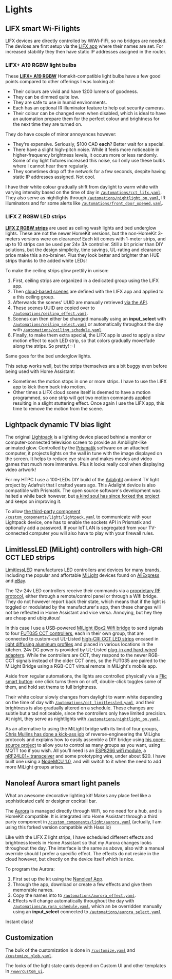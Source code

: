 # Lights

## LIFX smart Wi-Fi lights

LIFX devices are directly controlled by WiWi-FiFi, so no bridges are needed. The devices are first setup via the [LIFX app](https://www.lifx.com/pages/go) where their names are set. For increased stability they then have static IP addresses assigned in the router.


### LIFX+ A19 RGBW light bulbs

These **[LIFX+ A19 RGBW](https://www.lifx.com/products/lifx-plus)** Homekit-compatible light bulbs have a few good points compared to other offerings I was looking at:
- Their colours are vivid and have 1200 lumens of goodness.
- They can be dimmed quite low.
- They are safe to use in humid environments.
- Each has an optional IR illuminator feature to help out security cameras.
- Their colour can be changed even when disabled, which is ideal to have an automation prepare them for the perfect colour and brightness for the next time they are turned on.

They do have couple of minor annoyances however:
- They're expensive. Seriously, $100 CAD **each**? Better wait for a special.
- There have a slight high-pitch noise. While it feels more noticeable in higher-frequency brightness levels, it occurs more or less randomly. Some of my light fixtures increased this noise, so I only use these bulbs where I cannot hear them regularly.
- They sometimes drop off the network for a few seconds, despite having static IP addresses assigned. Not cool.

I have their white colour gradually shift from daylight to warm white with varying intensity based on the time of day in [`/automations/cct_lifx.yaml`](../automations/cct_lifx.yaml). They also serve as nightlights through [`/automations/nightlight_on.yaml`](../automations/nightlight_on.yaml), IR illuminators and for some alerts like [`/automations/front_door_opened.yaml`](../automations/front_door_opened.yaml).


### LIFX Z RGBW LED strips

**[LIFX Z RGBW strips](https://www.lifx.com/products/lifx-z)** are used as ceiling wash lights and bed underglow lights. These are not the newer HomeKit versions, but the non-HomeKit 3-meters versions were on clearance! Each kit comes with 1-meter strips, and up to 10 strips can be used per 24v 3A controller. Still a bit pricier than DIY solutions, but the design simplicity, time savings, UL-rating and clearance price make this a no-brainer. Plus they look better and brighter than HUE strips thanks to the added white LEDs!

To make the ceiling strips glow prettily in unison:
1. First, ceiling strips are organized in a dedicated group using the LIFX app.
1. Then [cloud-based scenes](https://home-assistant.io/components/scene.lifx_cloud/) are defined with the LIFX app and applied to a this ceiling group.
1. Afterwards the scenes' UUID are manually retrieved [via the API](https://api.developer.lifx.com/docs/list-scenes).
1. These scenes UUID are copied over to [`/automations/ceiling_effect.yaml`](../automations/ceiling_effect.yaml).
1. Scenes can then either be changed manually using an **input_select** with [`/automations/ceiling_select.yaml`](../automations/ceiling_select.yaml) or automatically throughout the day with [`/automations/ceiling_schedule.yaml`](../automations/ceiling_schedule.yaml).
1. Finally, to make them extra special, the LIFX app is used to apply a slow motion effect to each LED strip, so that colors gradually move/fade along the strips. So pretty! :-)

Same goes for the bed underglow lights.

This setup works well, but the strips themselves are a bit buggy even before being used with Home Assistant:
- Sometimes the motion stops in one or more strips. I have to use the LIFX app to kick them back into motion.
- Other times a LIFX cloud scene itself is deemed to have a motion programmed, so one strip will get two motion commands applied resulting in a slight stuttering effect. Once again I use the LIFX app, this time to remove the motion from the scene.


## Lightpack dynamic TV bias light

The original [Lightpack](https://store.lightpack.tv) is a lighting device placed behind a monitor or computer-connected television screen to provide an Ambilight-like animated glow. Controlled by the [Prismatik](https://github.com/woodenshark/Lightpack) software on an attached computer, it projects lights on the wall in tune with the image displayed on the screen. It helps to reduce eye strain and makes movies and video games that much more immersive. Plus it looks really cool when displaying video artwork!

For my HTPC I use a 100-LEDs DIY build of the [Adalight](https://learn.adafruit.com/adalight-diy-ambient-tv-lighting) ambient TV light project by Adafruit that I crafted years ago. This Adalight device is also compatible with Prismatik. The open source software's development was halted a while back however, but [a kind soul has since forked the project](https://github.com/psieg/Lightpack) and keeps on improving it.

To allow [the third-party component](https://github.com/kklemm91/Lightpack-HASS) [`/custom_components/light/lightpack.yaml`](../custom_components/light/lightpack.yaml) to communicate with your Lightpack device, one has to enable the sockets API in Prismatik and optionally add a password. If your IoT LAN is segregated from your TV-connected computer you will also have to play with your firewall rules.


## LimitlessLED (MiLight) controllers with high-CRI CCT LED strips

[LimitlessLED](http://www.limitlessled.com) manufactures LED controllers and devices for many brands, including the popular and affortable [MiLight](http://www.milight.com) devices found on [AliExpress](https://www.aliexpress.com/wholesale?SearchText=milight) and [eBay](https://www.ebay.ca/sch/i.html?_nkw=milight).

The 12v-24v LED controllers receive their commands via a [proprietary RF protocol](http://blog.christophermullins.com/2017/03/18/reverse-engineering-the-new-milightlimitlessled-2-4-ghz-protocol), either through a remote/control panel or through a Wifi bridge. They do not however report back their state, which means that if the light is toggled or modulated by the manufacturer's app, then these changes will not be reflected in Home Assistant and vice versa. Annoying, but hey they are cheap and ubiquitous!

In this case I use a USB-powered [MiLight iBox2 Wifi bridge](http://www.limitlessled.com/shop/wifi-bridge-v6/) to send signals to four [FUT035 CCT controllers](https://www.futlight.com/productdetails.aspx?id=293&typeid=146), each in their own group, that are connected to custom-cut UL-Listed [high-CRI CCT LED strips](http://ledmontreal.com/en/led-strips-without-accessories/24v-led-strips-without-accessories/cct-adjustable-led-strip.html) encased in [light diffusing aluminum profiles](http://ledmontreal.com/en/led-bars-and-profiles-led-montreal/continuous-lighting-aluminum-profile.html) and placed in various locations in the kitchen. 24v DC power is provided by UL-Listed [plug-in and hard-wired adapters](http://ledmontreal.com/en/12v-24v-power-supplies/24v-power-supplies/). While the controllers are CCT, they respond to the newer RGB-CCT signals instead of the older CCT ones, so the FUT035 are paired to the MiLight Bridge using a RGB-CCT virtual remote in MiLight's mobile app. 

Aside from regular automations, the lights are controlled physically via a [Flic smart button](https://flic.io): one click turns them on or off, double-click toggles some of them, and hold set thems to full brightness.

Their white colour slowly changes from daylight to warm white depending on the time of day with [`/automations/cct_limitlessled.yaml`](../automations/cct_limitlessled.yaml), and their brightness is also gradually altered on a schedule. These changes are subtle but a tad noticeable, since the controllers only have limited precision. At night, they serve as nightlights with [`/automations/nightlight_on.yaml`](../automations/nightlight_on.yaml).

As an alternative to using the MiLight bridge with its limit of four groups, [Chris Mullins has done a kick-ass job](http://blog.christophermullins.com/2017/02/11/milight-wifi-gateway-emulator-on-an-esp8266/) of reverse-engineering the MiLighs protocols and explains how to easily assemble a DIY bridge using [his open-source project](https://github.com/sidoh/esp8266_milight_hub) to allow you to control as many groups as you want, using MQTT too if you wish. All you'll need is an [ESP8266 wifi module](https://en.wikipedia.org/wiki/ESP8266), a [nRF24L01+ transceiver](https://hackaday.com/2015/02/23/nordic-nrf24l01-real-vs-fake/) and some prototyping wire, under about $20. I have built one using a [NodeMCU 1.0](https://frightanic.com/iot/comparison-of-esp8266-nodemcu-development-boards/#v1), and will switch to it when the need to add more MiLight groups arises.


## Nanoleaf Aurora smart light panels

What an awesome decorative lighting kit! Makes any place feel like a sophisticated café or designer cocktail bar.

The [Aurora](https://nanoleaf.me) is managed directly through WiFi, so no need for a hub, and is HomeKit compatible. It is integrated into Home Assistant through a third party component in [`/custom_components/light/aurora.yaml`](../custom_components/light/aurora.yaml) (actually, I am using this forked version compatible with Hass.io)

Like with the LIFX Z light strips, I have scheduled different effects and brightness levels in Home Assistant so that my Aurora changes looks throughout the day. The interface is the same as above, also with a manual override should I prefer a specific effect. The effects do not reside in the cloud however, but directly on the device itself which is nice.

To program the Aurora:
1. First set up the kit using the [Nanoleaf App](https://nanoleaf.me/en-ca/consumer-led-lighting/products/smarter-series/nanoleaf-cloud/nanoleaf-smarter-series-app/).
1. Through the app, download or create a few effects and give them memorable names.
1. Copy the names into to [`/automations/aurora_effect.yaml`](../automations/aurora_effect.yaml).
1. Effects will change automatically throughout the day with [`/automations/aurora_schedule.yaml`](../automations/aurora_schedule.yaml), which an be overridden manually using an **input_select** connected to [`/automations/aurora_select.yaml`](../automations/aurora_select.yaml)

Instant class!


## Customization

The bulk of the customization is done in [`/customize.yaml`](../customize.yaml) and [`/customize_glob.yaml`](../customize_glob.yaml).

The looks of the light state cards depend on Custom UI and other templates in [`/www/custom_ui`](../www/custom_ui).
